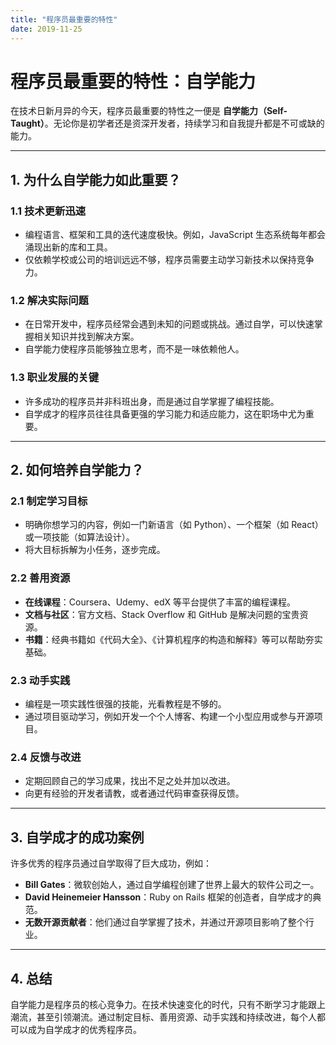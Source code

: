 ```yaml
---
title: "程序员最重要的特性"
date: 2019-11-25
---
```


# 程序员最重要的特性：自学能力

在技术日新月异的今天，程序员最重要的特性之一便是 **自学能力（Self-Taught）**。无论你是初学者还是资深开发者，持续学习和自我提升都是不可或缺的能力。

---

## 1. 为什么自学能力如此重要？

### 1.1 技术更新迅速
- 编程语言、框架和工具的迭代速度极快。例如，JavaScript 生态系统每年都会涌现出新的库和工具。
- 仅依赖学校或公司的培训远远不够，程序员需要主动学习新技术以保持竞争力。

### 1.2 解决实际问题
- 在日常开发中，程序员经常会遇到未知的问题或挑战。通过自学，可以快速掌握相关知识并找到解决方案。
- 自学能力使程序员能够独立思考，而不是一味依赖他人。

### 1.3 职业发展的关键
- 许多成功的程序员并非科班出身，而是通过自学掌握了编程技能。
- 自学成才的程序员往往具备更强的学习能力和适应能力，这在职场中尤为重要。

---

## 2. 如何培养自学能力？

### 2.1 制定学习目标
- 明确你想学习的内容，例如一门新语言（如 Python）、一个框架（如 React）或一项技能（如算法设计）。
- 将大目标拆解为小任务，逐步完成。

### 2.2 善用资源
- **在线课程**：Coursera、Udemy、edX 等平台提供了丰富的编程课程。
- **文档与社区**：官方文档、Stack Overflow 和 GitHub 是解决问题的宝贵资源。
- **书籍**：经典书籍如《代码大全》、《计算机程序的构造和解释》等可以帮助夯实基础。

### 2.3 动手实践
- 编程是一项实践性很强的技能，光看教程是不够的。
- 通过项目驱动学习，例如开发一个个人博客、构建一个小型应用或参与开源项目。

### 2.4 反馈与改进
- 定期回顾自己的学习成果，找出不足之处并加以改进。
- 向更有经验的开发者请教，或者通过代码审查获得反馈。

---

## 3. 自学成才的成功案例

许多优秀的程序员通过自学取得了巨大成功，例如：
- **Bill Gates**：微软创始人，通过自学编程创建了世界上最大的软件公司之一。
- **David Heinemeier Hansson**：Ruby on Rails 框架的创造者，自学成才的典范。
- **无数开源贡献者**：他们通过自学掌握了技术，并通过开源项目影响了整个行业。

---

## 4. 总结

自学能力是程序员的核心竞争力。在技术快速变化的时代，只有不断学习才能跟上潮流，甚至引领潮流。通过制定目标、善用资源、动手实践和持续改进，每个人都可以成为自学成才的优秀程序员。